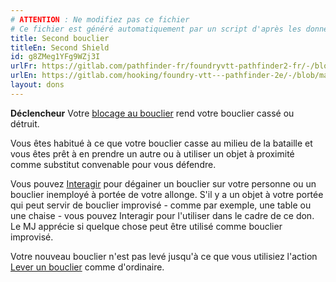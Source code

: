 ```yaml
---
# ATTENTION : Ne modifiez pas ce fichier
# Ce fichier est généré automatiquement par un script d'après les données du module Foundry VTT officiel et de sa traduction
title: Second bouclier
titleEn: Second Shield
id: g8ZMeg1YFg9WZj3I
urlFr: https://gitlab.com/pathfinder-fr/foundryvtt-pathfinder2-fr/-/blob/master/data/feats/g8ZMeg1YFg9WZj3I.htm
urlEn: https://gitlab.com/hooking/foundry-vtt---pathfinder-2e/-/blob/master/packs/data/feats.db/second-shield.json
layout: dons
---
```

**Déclencheur** Votre [blocage au bouclier](blocage-au-bouclier.html) rend votre bouclier cassé ou détruit.

Vous êtes habitué à ce que votre bouclier casse au milieu de la bataille et vous êtes prêt à en prendre un autre ou à utiliser un objet à proximité comme substitut convenable pour vous défendre.

Vous pouvez [Interagir](../actions/interagir.html) pour dégainer un bouclier sur votre personne ou un bouclier inemployé à portée de votre allonge. S'il y a un objet à votre portée qui peut servir de bouclier improvisé - comme par exemple, une table ou une chaise - vous pouvez Interagir pour l'utiliser dans le cadre de ce don. Le MJ apprécie si quelque chose peut être utilisé comme bouclier improvisé.

Votre nouveau bouclier n'est pas levé jusqu'à ce que vous utilisiez l'action [Lever un bouclier](../actions/lever-un-bouclier.html) comme d'ordinaire.
